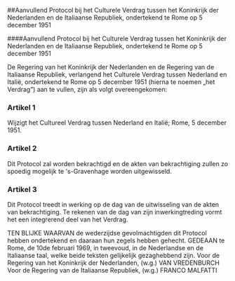 <meta http-equiv='Content-Type' content='text/html; charset=utf-8' />

##Aanvullend Protocol bij het Culturele Verdrag tussen het Koninkrijk der Nederlanden en de Italiaanse Republiek, ondertekend te Rome op 5 december 1951

####Aanvullend Protocol bij het Culturele Verdrag tussen het Koninkrijk der Nederlanden en de Italiaanse Republiek, ondertekend te Rome op 5 december 1951

De Regering van het Koninkrijk der Nederlanden en de Regering van de Italiaanse Republiek, verlangend het Culturele Verdrag tussen Nederland en Italië, ondertekend te Rome op 5 december 1951 (hierna te noemen „het Verdrag”) aan te vullen,   zijn als volgt overeengekomen:    

### Artikel  1  

Wijzigt het Cultureel Verdrag tussen Nederland en Italië; Rome, 5 december 1951.   

### Artikel  2  

Dit Protocol zal worden bekrachtigd en de akten van bekrachtiging zullen zo spoedig mogelijk te 's-Gravenhage worden uitgewisseld.  

### Artikel  3  

Dit Protocol treedt in werking op de dag van de uitwisseling van de akten van bekrachtiging. Te rekenen van de dag van zijn inwerkingtreding vormt het een integrerend deel van het Verdrag.  

TEN BLIJKE WAARVAN de wederzijdse gevolmachtigden dit Protocol hebben ondertekend en daaraan hun zegels hebben gehecht. GEDEAAN te Rome, de 10de februari 1969, in tweevoud, in de Nederlandse en de Italiaanse taal, welke beide teksten gelijkelijk gezaghebbend zijn. Voor de Regering van het Koninkrijk der Nederlanden, (w.g.) VAN VREDENBURCH Voor de Regering van de Italiaanse Republiek, (w.g.) FRANCO MALFATTI  

